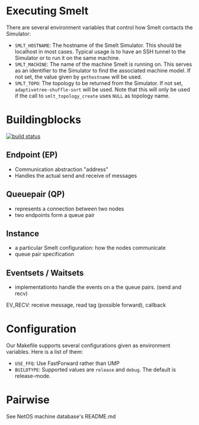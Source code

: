 Executing Smelt
===============

There are several environment variables that control how Smelt contacts the Simulator:

- `SMLT_HOSTNAME`: The hostname of the Smelt Simulator. This should be
  localhost in most cases. Typical usage is to have an SSH tunnel to
  the Simulator or to run it on the same machine.
- `SMLT_MACHINE`: The name of the machine Smelt is running on. This
  serves as an identifier to the Simulator to find the associated
  machine model. If not set, the value given by `gethostname` will be
  used.
- `SMLT_TOPO`: The topology to be returned from the Simulator. If not
  set, `adaptivetree-shuffle-sort` will be used. Note that this
  will only be used if the call to `smlt_topology_create` uses `NULL`
  as topology name.


Buildingblocks
==============

[![build status](https://gitlab.inf.ethz.ch/skaestle/smelt/badges/master/build.svg)](https://gitlab.inf.ethz.ch/skaestle/smelt/commits/master)

Endpoint (EP)
-------------
 * Communication abstraction "address"
 * Handles the actual send and receive of messages

Queuepair (QP)
--------------
 * represents a connection between two nodes
 * two endpoints form a queue pair

Instance
--------
 * a particular Smelt configuration: how the nodes communicate
 * queue pair specification


Eventsets / Waitsets
--------------------
 * implementationto handle the events on a the queue pairs. (send and recv)


EV_RECV: receive message, read tag (possible forward), callback

# Configuration

Our Makefile supports several configurations given as environment
variables. Here is a list of them:

- `USE_FFQ`: Use FastForward rather than UMP
- `BUILDTYPE`: Supported values are `release` and `debug`. The default
  is release-mode.

# Pairwise

See NetOS machine database's README.md
